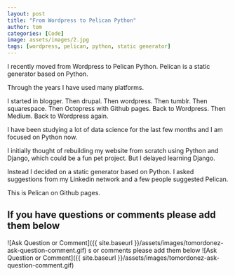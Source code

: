 ```yaml
---
layout: post
title: "From Wordpress to Pelican Python"
author: tom
categories: [Code]
image: assets/images/2.jpg
tags: [wordpress, pelican, python, static generator]
---
```


I recently moved from Wordpress to Pelican Python. Pelican is a static generator based on Python.

Through the years I have used many platforms.

I started in blogger. Then drupal. Then wordpress. Then tumblr. Then squarespace. Then Octopress with Github pages. Back to Wordpress. Then Medium. Back to Wordpress again.

I have been studying a lot of data science for the last few months and I am focused on Python now.

I initially thought of rebuilding my website from scratch using Python and Django, which could be a fun pet project. But I delayed learning Django.

Instead I decided on a static generator based on Python. I asked suggestions from my Linkedin network and a few people suggested Pelican.

This is Pelican on Github pages.

## If you have questions or comments please add them below
![Ask Question or Comment]({{ site.baseurl }}/assets/images/tomordonez-ask-question-comment.gif)
s or comments please add them below
![Ask Question or Comment]({{ site.baseurl }}/assets/images/tomordonez-ask-question-comment.gif)
